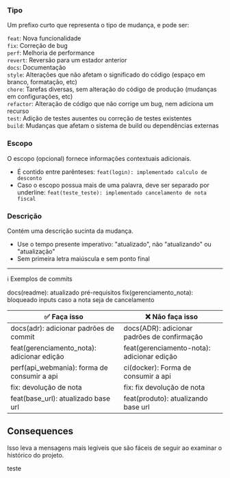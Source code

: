 ### Tipo

Um prefixo curto que representa o tipo de mudança, e pode ser:

`feat`: Nova funcionalidade <br />
`fix`: Correção de bug <br />
`perf`: Melhoria de performance <br />
`revert`: Reversão para um estador anterior <br />
`docs`: Documentação <br />
`style`: Alterações que não afetam o significado do código (espaço em branco, formatação, etc) <br />
`chore`: Tarefas diversas, sem alteração do código de produção (mudanças em configurações, etc) <br />
`refactor`: Alteração de código que não corrige um bug, nem adiciona um recurso <br />
`test`: Adição de testes ausentes ou correção de testes existentes <br />
`build`: Mudanças que afetam o sistema de build ou dependências externas <br />

### Escopo

O escopo (opcional) fornece informações contextuais adicionais.

- É contido entre parênteses: `feat(login): implementado calculo de desconto`
- Caso o escopo possua mais de uma palavra, deve ser separado por underline: `feat(teste_teste): implementado cancelamento de nota fiscal`

### Descrição

Contém uma descrição sucinta da mudança.

- Use o tempo presente imperativo: "atualizado", não "atualizando" ou "atualização"
- Sem primeira letra maiúscula e sem ponto final

---

ℹ️ Exemplos de commits


docs(readme): atualizado pré-requisitos
fix(gerenciamento_nota): bloqueado inputs caso a nota seja de cancelamento


| ✅ Faça isso                                 | ❌ Não faça isso                              |
| -------------------------------------------- | ---------------------------------------------- |
| docs(adr): adicionar padrões de commit       | docs(ADR): adicionar padrões de confirmação    |
| feat(gerenciamento_nota): adicionar edição   | feat(gerenciamento-nota): adicionar edição     |
| perf(api_webmania): forma de consumir a api  | ci(docker): Forma de consumir a api            |
| fix: devolução de nota                       | fix: fix devolução de nota                     |
| feat(base_url): atualizado base url           | feat(produto): atualizando base url            |

## Consequences

Isso leva a mensagens mais legíveis que são fáceis de seguir ao examinar o histórico do projeto.

teste
